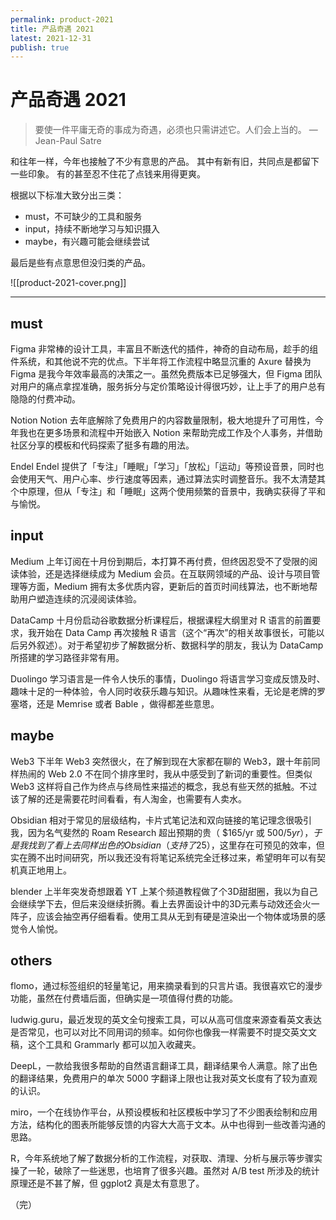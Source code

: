 ```yaml
---
permalink: product-2021
title: 产品奇遇 2021
latest: 2021-12-31
publish: true
---
```

# 产品奇遇 2021

> 要使一件平庸无奇的事成为奇遇，必须也只需讲述它。人们会上当的。
> — Jean-Paul Satre

和往年一样，今年也接触了不少有意思的产品。 其中有新有旧，共同点是都留下一些印象。 有的甚至忍不住花了点钱来用得更爽。

根据以下标准大致分出三类：

- must，不可缺少的工具和服务
- input，持续不断地学习与知识摄入
- maybe，有兴趣可能会继续尝试

最后是些有点意思但没归类的产品。

![[product-2021-cover.png]]

---
## must

Figma 非常棒的设计工具，丰富且不断迭代的插件，神奇的自动布局，趁手的组件系统，和其他说不完的优点。下半年将工作流程中略显沉重的 Axure 替换为 Figma 是我今年效率最高的决策之一。虽然免费版本已足够强大，但 Figma 团队对用户的痛点拿捏准确，服务拆分与定价策略设计得很巧妙，让上手了的用户总有隐隐的付费冲动。

Notion Notion 去年底解除了免费用户的内容数量限制，极大地提升了可用性，今年我也在更多场景和流程中开始嵌入 Notion 来帮助完成工作及个人事务，并借助社区分享的模板和代码探索了挺多有趣的用法。

Endel Endel 提供了「专注」「睡眠」「学习」「放松」「运动」等预设音景，同时也会使用天气、用户心率、步行速度等因素，通过算法实时调整音乐。我不太清楚其个中原理，但从「专注」和「睡眠」这两个使用频繁的音景中，我确实获得了平和与愉悦。

## input

Medium 上年订阅在十月份到期后，本打算不再付费，但终因忍受不了受限的阅读体验，还是选择继续成为 Medium 会员。在互联网领域的产品、设计与项目管理等方面，Medium 拥有太多优质内容，更新后的首页时间线算法，也不断地帮助用户塑造连续的沉浸阅读体验。

DataCamp 十月份启动谷歌数据分析课程后，根据课程大纲里对 R 语言的前置要求，我开始在 Data Camp 再次接触 R 语言（这个“再次”的相关故事很长，可能以后另外叙述）。对于希望初步了解数据分析、数据科学的朋友，我认为 DataCamp 所搭建的学习路径非常有用。

Duolingo 学习语言是一件令人快乐的事情，Duolingo 将语言学习变成反馈及时、趣味十足的一种体验，令人同时收获乐趣与知识。从趣味性来看，无论是老牌的罗塞塔，还是 Memrise 或者 Bable ，做得都差些意思。

## maybe

Web3 下半年 Web3 突然很火，在了解到现在大家都在聊的 Web3，跟十年前同样热闹的 Web 2.0 不在同个排序里时，我从中感受到了新词的重要性。但类似 Web3 这样将自己作为终点与终局性来描述的概念，我总有些天然的抵触。不过该了解的还是需要花时间看看，有人淘金，也需要有人卖水。

Obsidian 相对于常见的层级结构，卡片式笔记法和双向链接的笔记理念很吸引我，因为名气斐然的 Roam Research 超出预期的贵（ $165/yr 或 $500/5yr），于是我找到了看上去同样出色的 Obsidian（支持了$25），这里存在可预见的效率，但实在腾不出时间研究，所以我还没有将笔记系统完全迁移过来，希望明年可以有契机真正地用上。

blender 上半年突发奇想跟着 YT 上某个频道教程做了个3D甜甜圈，我以为自己会继续学下去，但后来没继续折腾。看上去界面设计中的3D元素与动效还会火一阵子，应该会抽空再仔细看看。使用工具从无到有硬是渲染出一个物体或场景的感觉令人愉悦。

## others

flomo，通过标签组织的轻量笔记，用来摘录看到的只言片语。我很喜欢它的漫步功能，虽然在付费墙后面，但确实是一项值得付费的功能。

ludwig.guru，最近发现的英文全句搜索工具，可以从高可信度来源查看英文表达是否常见，也可以对比不同用词的频率。如何你也像我一样需要不时提交英文文稿，这个工具和 Grammarly 都可以加入收藏夹。

DeepL，一款给我很多帮助的自然语言翻译工具，翻译结果令人满意。除了出色的翻译结果，免费用户的单次 5000 字翻译上限也让我对英文长度有了较为直观的认识。

miro，一个在线协作平台，从预设模板和社区模板中学习了不少图表绘制和应用方法，结构化的图表所能够反馈的内容大大高于文本。从中也得到一些改善沟通的思路。

R，今年系统地了解了数据分析的工作流程，对获取、清理、分析与展示等步骤实操了一轮，破除了一些迷思，也培育了很多兴趣。虽然对 A/B test 所涉及的统计原理还是不甚了解，但 ggplot2 真是太有意思了。

（完）